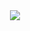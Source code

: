 <div align="center">
<a href="">
  <img  src="https://github-readme-streak-stats.herokuapp.com/?user=hrsh22&theme=radical&hide_border=false"/>
</a>
</div>
